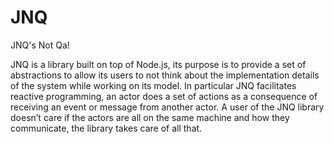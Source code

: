 # JNQ
JNQ's Not Qa!

JNQ is a library built on top of Node.js, its purpose is to provide a set of abstractions to allow its users to not think about the implementation details of the system while working on its model.
In particular JNQ facilitates reactive programming, an actor does a set of actions as a consequence of receiving an event or message from another actor.
A user of the JNQ library doesn’t care if the actors are all on the same machine and how they communicate, the library takes care of all that.
